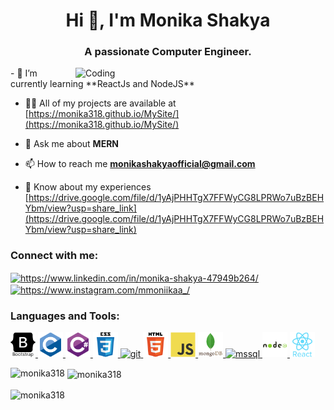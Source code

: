 
<h1 align="center">Hi 👋, I'm Monika Shakya</h1>
<h3 align="center">A passionate Computer Engineer.</h3>
<img align="right" alt="Coding" width="400" src="https://img.freepik.com/premium-vector/coding-programmer-workspace-with-cactus-coffee-book-vector-clip-art-illustration_138676-87.jpg">
- 🌱 I’m currently learning **ReactJs and NodeJS**

- 👨‍💻 All of my projects are available at [https://monika318.github.io/MySite/](https://monika318.github.io/MySite/)

- 💬 Ask me about **MERN**

- 📫 How to reach me **monikashakyaofficial@gmail.com**

- 📄 Know about my experiences [https://drive.google.com/file/d/1yAjPHHTgX7FFWyCG8LPRWo7uBzBEHYbm/view?usp=share_link](https://drive.google.com/file/d/1yAjPHHTgX7FFWyCG8LPRWo7uBzBEHYbm/view?usp=share_link)

<h3 align="left">Connect with me:</h3>
<p align="left">
<a href="https://linkedin.com/in/https://www.linkedin.com/in/monika-shakya-47949b264/" target="blank"><img align="center" src="https://raw.githubusercontent.com/rahuldkjain/github-profile-readme-generator/master/src/images/icons/Social/linked-in-alt.svg" alt="https://www.linkedin.com/in/monika-shakya-47949b264/" height="30" width="40" /></a>
<a href="https://instagram.com/https://www.instagram.com/mmoniikaa_/" target="blank"><img align="center" src="https://raw.githubusercontent.com/rahuldkjain/github-profile-readme-generator/master/src/images/icons/Social/instagram.svg" alt="https://www.instagram.com/mmoniikaa_/" height="30" width="40" /></a>
</p>

<h3 align="left">Languages and Tools:</h3>
<p align="left"> <a href="https://getbootstrap.com" target="_blank" rel="noreferrer"> <img src="https://raw.githubusercontent.com/devicons/devicon/master/icons/bootstrap/bootstrap-plain-wordmark.svg" alt="bootstrap" width="40" height="40"/> </a> <a href="https://www.cprogramming.com/" target="_blank" rel="noreferrer"> <img src="https://raw.githubusercontent.com/devicons/devicon/master/icons/c/c-original.svg" alt="c" width="40" height="40"/> </a> <a href="https://www.w3schools.com/cs/" target="_blank" rel="noreferrer"> <img src="https://raw.githubusercontent.com/devicons/devicon/master/icons/csharp/csharp-original.svg" alt="csharp" width="40" height="40"/> </a> <a href="https://www.w3schools.com/css/" target="_blank" rel="noreferrer"> <img src="https://raw.githubusercontent.com/devicons/devicon/master/icons/css3/css3-original-wordmark.svg" alt="css3" width="40" height="40"/> </a> <a href="https://git-scm.com/" target="_blank" rel="noreferrer"> <img src="https://www.vectorlogo.zone/logos/git-scm/git-scm-icon.svg" alt="git" width="40" height="40"/> </a> <a href="https://www.w3.org/html/" target="_blank" rel="noreferrer"> <img src="https://raw.githubusercontent.com/devicons/devicon/master/icons/html5/html5-original-wordmark.svg" alt="html5" width="40" height="40"/> </a> <a href="https://developer.mozilla.org/en-US/docs/Web/JavaScript" target="_blank" rel="noreferrer"> <img src="https://raw.githubusercontent.com/devicons/devicon/master/icons/javascript/javascript-original.svg" alt="javascript" width="40" height="40"/> </a> <a href="https://www.mongodb.com/" target="_blank" rel="noreferrer"> <img src="https://raw.githubusercontent.com/devicons/devicon/master/icons/mongodb/mongodb-original-wordmark.svg" alt="mongodb" width="40" height="40"/> </a> <a href="https://www.microsoft.com/en-us/sql-server" target="_blank" rel="noreferrer"> <img src="https://www.svgrepo.com/show/303229/microsoft-sql-server-logo.svg" alt="mssql" width="40" height="40"/> </a> <a href="https://nodejs.org" target="_blank" rel="noreferrer"> <img src="https://raw.githubusercontent.com/devicons/devicon/master/icons/nodejs/nodejs-original-wordmark.svg" alt="nodejs" width="40" height="40"/> </a> <a href="https://reactjs.org/" target="_blank" rel="noreferrer"> <img src="https://raw.githubusercontent.com/devicons/devicon/master/icons/react/react-original-wordmark.svg" alt="react" width="40" height="40"/> </a> </p>

<p><img align="left" src="https://github-readme-stats.vercel.app/api/top-langs?username=monika318&show_icons=true&locale=en&layout=compact" alt="monika318" /></p>

<p>&nbsp;<img align="center" src="https://github-readme-stats.vercel.app/api?username=monika318&show_icons=true&locale=en" alt="monika318" /></p>

<p><img align="center" src="https://github-readme-streak-stats.herokuapp.com/?user=monika318&" alt="monika318" /></p>
